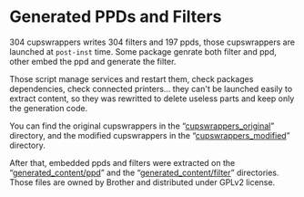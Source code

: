 Generated PPDs and Filters
==========================

304 cupswrappers writes 304 filters and 197 ppds, those cupswrappers are launched at ``post-inst`` time.
Some package genrate both filter and ppd, other embed the ppd and generate the filter.

Those script manage services and restart them, check packages dependencies, check connected printers… they can't be launched easily to extract content, so they was rewritted to delete useless parts and keep only the generation code.

You can find the original cupswrappers in the “[cupswrappers_original](../material/abstract/cupswrappers_original)” directory, and the modified cupswrappers in the “[cupswrappers_modified](../material/abstract/cupswrappers_modified)” directory.

After that, embedded ppds and filters were extracted on the “[generated_content/ppd](../material/generated_content/ppd)” and the “[generated_content/filter](../material/generated_content/filter)” directories. Those files are owned by Brother and distributed under GPLv2 license.
